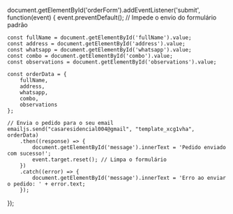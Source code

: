 document.getElementById('orderForm').addEventListener('submit', function(event) {
    event.preventDefault(); // Impede o envio do formulário padrão

    const fullName = document.getElementById('fullName').value;
    const address = document.getElementById('address').value;
    const whatsapp = document.getElementById('whatsapp').value;
    const combo = document.getElementById('combo').value;
    const observations = document.getElementById('observations').value;

    const orderData = {
        fullName,
        address,
        whatsapp,
        combo,
        observations
    };

    // Envia o pedido para o seu email
    emailjs.send("casaresidencial004@gmail", "template_xcg1vha", orderData)
        .then((response) => {
            document.getElementById('message').innerText = 'Pedido enviado com sucesso!';
            event.target.reset(); // Limpa o formulário
        })
        .catch((error) => {
            document.getElementById('message').innerText = 'Erro ao enviar o pedido: ' + error.text;
        });
});
